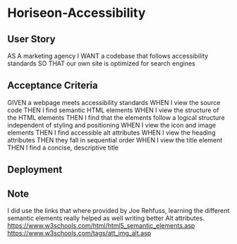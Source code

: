 # Horiseon-Accessibility

## User Story
AS A marketing agency
I WANT a codebase that follows accessibility standards
SO THAT our own site is optimized for search engines

## Acceptance Criteria
GIVEN a webpage meets accessibility standards
WHEN I view the source code
THEN I find semantic HTML elements
WHEN I view the structure of the HTML elements
THEN I find that the elements follow a logical structure independent of styling and positioning
WHEN I view the icon and image elements
THEN I find accessible alt attributes
WHEN I view the heading attributes
THEN they fall in sequential order
WHEN I view the title element
THEN I find a concise, descriptive title

## Deployment

## Note
I did use the links that where provided by Joe Rehfuss, learning the different semantic elements really helped as well writing better Alt attributes.
https://www.w3schools.com/html/html5_semantic_elements.asp
https://www.w3schools.com/tags/att_img_alt.asp
